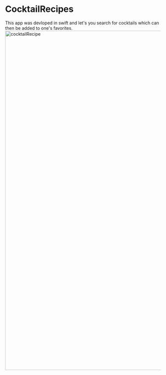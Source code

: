 # CocktailRecipes

This app was devloped in swift and let's you search for cocktails which can then be added to one's favorites. 
<img width="1096" alt="cocktailRecipe" src="https://user-images.githubusercontent.com/79761992/192140490-adcb74e3-fb4d-4c04-9db9-32fb9108fe33.png">
